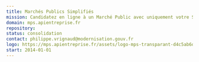 ```yaml
---
title: Marchés Publics Simplifiés
mission: Candidatez en ligne à un Marché Public avec uniquement votre SIRET, MPS s'occupe du reste.
domain: mps.apientreprise.fr
repository:
status: consolidation
contact: philippe.vrignaud@modernisation.gouv.fr
logo: https://mps.apientreprise.fr/assets/logo-mps-transparant-d4c5ab6d79dd48de3b146e4c585060e4.png
start: 2014-01-01
---
```

